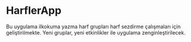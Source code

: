 # HarflerApp
Bu uygulama ilkokuma yazma harf grupları harf sezdirme çalışmaları için geliştirilmekte.
Yeni gruplar, yeni etkinlikler ile uygulama zenginleştirilecek.
